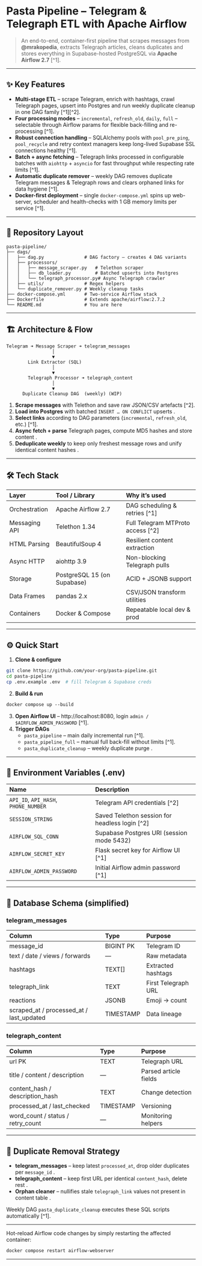 # Pasta Pipeline – Telegram \& Telegraph ETL with Apache Airflow

> An end-to-end, container-first pipeline that scrapes messages from **@mrakopedia**, extracts Telegraph articles, cleans duplicates and stores everything in Supabase-hosted PostgreSQL via **Apache Airflow 2.7** [^1].

---

## ✨ Key Features

* **Multi-stage ETL** – scrape Telegram, enrich with hashtags, crawl Telegraph pages, upsert into Postgres and run weekly duplicate cleanup in one DAG family [^1][^2].
* **Four processing modes** – `incremental`, `refresh_old`, `daily`, `full` – selectable through Airflow params for flexible back-filling and re-processing [^1].
* **Robust connection handling** – SQLAlchemy pools with `pool_pre_ping`, `pool_recycle` and retry context managers keep long-lived Supabase SSL connections healthy [^1].
* **Batch + async fetching** – Telegraph links processed in configurable batches with `aiohttp` + `asyncio` for fast throughput while respecting rate limits [^1].
* **Automatic duplicate remover** – weekly DAG removes duplicate Telegram messages \& Telegraph rows and clears orphaned links for data hygiene [^1].
* **Docker-first deployment** – single `docker-compose.yml` spins up web-server, scheduler and health-checks with 1 GB memory limits per service [^1].

---

## 📂 Repository Layout

```
pasta-pipeline/
├── dags/
│   ├── dag.py               # DAG factory – creates 4 DAG variants
│   ├── processors/
│   │   ├── message_scraper.py   # Telethon scraper
│   │   ├── db_loader.py         # Batched upserts into Postgres
│   │   └── telegraph_processor.py# Async Telegraph crawler
│   ├── utils/               # Regex helpers
│   └── duplicate_remover.py # Weekly cleanup tasks
├── docker-compose.yml       # Two-service Airflow stack
├── Dockerfile               # Extends apache/airflow:2.7.2
└── README.md                # You are here
```


---

## 🏗 Architecture \& Flow

```
Telegram ➜ Message Scraper ➜ telegram_messages
                 │
                 ▼
        Link Extractor (SQL)
                 │
                 ▼
        Telegraph Processor ➜ telegraph_content
                 │
                 ▼
      Duplicate Cleanup DAG  (weekly) (WIP)
```

1. **Scrape messages** with Telethon and save raw JSON/CSV artefacts [^2].
2. **Load into Postgres** with batched `INSERT … ON CONFLICT` upserts .
3. **Select links** according to DAG parameters (`incremental`, `refresh_old`, etc.) [^1].
4. **Async fetch + parse** Telegraph pages, compute MD5 hashes and store content .
5. **Deduplicate weekly** to keep only freshest message rows and unify identical content hashes .

---

## 🛠 Tech Stack

| Layer | Tool / Library | Why it’s used |
| :-- | :-- | :-- |
| Orchestration | Apache Airflow 2.7 | DAG scheduling \& retries [^1] |
| Messaging API | Telethon 1.34 | Full Telegram MTProto access [^2] |
| HTML Parsing | BeautifulSoup 4 | Resilient content extraction |
| Async HTTP | aiohttp 3.9 | Non-blocking Telegraph pulls |
| Storage | PostgreSQL 15 (on Supabase) | ACID + JSONB support |
| Data Frames | pandas 2.x | CSV/JSON transform utilities |
| Containers | Docker \& Compose | Repeatable local dev \& prod |


---

## ⚙️ Quick Start

1. **Clone \& configure**

```bash
git clone https://github.com/your-org/pasta-pipeline.git
cd pasta-pipeline
cp .env.example .env  # fill Telegram & Supabase creds
```

2. **Build \& run**

```bash
docker compose up ‑-build
```

3. **Open Airflow UI** – http://localhost:8080, login `admin / $AIRFLOW_ADMIN_PASSWORD` [^1].
4. **Trigger DAGs**
    * `pasta_pipeline` – main daily incremental run [^1].
    * `pasta_pipeline_full` – manual full back-fill without limits [^1].
    * `pasta_duplicate_cleanup` – weekly duplicate purge . 

---

## 🔑 Environment Variables (.env)

| Name | Description |
| :-- | :-- |
| `API_ID`, `API_HASH`, `PHONE_NUMBER` | Telegram API credentials [^2] |
| `SESSION_STRING` | Saved Telethon session for headless login [^2] |
| `AIRFLOW_SQL_CONN` | Supabase Postgres URI (session mode 5432) |
| `AIRFLOW_SECRET_KEY` | Flask secret key for Airflow UI [^1] |
| `AIRFLOW_ADMIN_PASSWORD` | Initial Airflow admin password [^1] |


---

## 📝 Database Schema (simplified)

### telegram_messages

| Column | Type | Purpose |
| :-- | :-- | :-- |
| message_id | BIGINT PK | Telegram ID |
| text / date / views / forwards | — | Raw metadata |
| hashtags | TEXT[] | Extracted hashtags |
| telegraph_link | TEXT | First Telegraph URL |
| reactions | JSONB | Emoji → count |
| scraped_at / processed_at / last_updated | TIMESTAMP | Data lineage |

### telegraph_content

| Column | Type | Purpose |
| :-- | :-- | :-- |
| url PK | TEXT | Telegraph URL |
| title / content / description | — | Parsed article fields |
| content_hash / description_hash | TEXT | Change detection |
| processed_at / last_checked | TIMESTAMP | Versioning |
| word_count / status / retry_count | — | Monitoring helpers |


---

## 🧹 Duplicate Removal Strategy

* **telegram_messages** – keep latest `processed_at`, drop older duplicates per `message_id` .
* **telegraph_content** – keep first URL per identical `content_hash`, delete rest .
* **Orphan cleaner** – nullifies stale `telegraph_link` values not present in content table .

Weekly DAG `pasta_duplicate_cleanup` executes these SQL scripts automatically [^1].

---

Hot-reload Airflow code changes by simply restarting the affected container:

```bash
docker compose restart airflow-webserver
```


---
